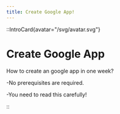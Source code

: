 ```yaml
---
title: Create Google App!
---
```


::IntroCard{avatar="/svg/avatar.svg"}

# Create Google App

How to create an google app in one week?

-No prerequisites are required.  

-You need to read this carefully!

::